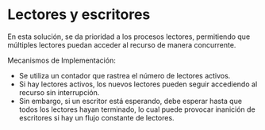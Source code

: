 # Lectores y escritores

En esta solución, se da prioridad a los procesos lectores, permitiendo que múltiples lectores puedan acceder al recurso de manera concurrente.

Mecanismos de Implementación:
- Se utiliza un contador que rastrea el número de lectores activos.
- Si hay lectores activos, los nuevos lectores pueden seguir accediendo al recurso sin interrupción.
- Sin embargo, si un escritor está esperando, debe esperar hasta que todos los lectores hayan terminado, lo cual puede provocar inanición de escritores si hay un flujo constante de lectores.
